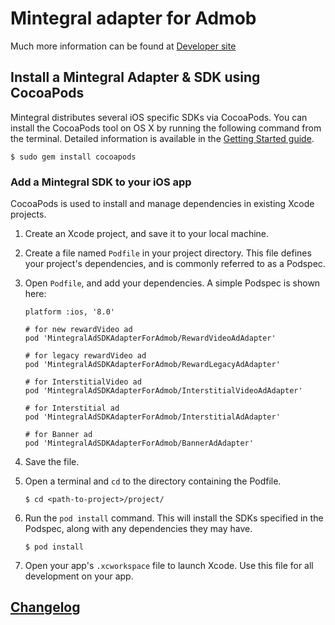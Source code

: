 # Mintegral adapter for Admob

Much more information can be found at [Developer site]( http://cdn-adn.rayjump.com/cdn-adn/v2/markdown_v2/index.html?file=sdk-m_sdk_admob-ios&lang=en.)

## Install a Mintegral Adapter & SDK using CocoaPods


Mintegral distributes several iOS specific SDKs via CocoaPods.
You can install the CocoaPods tool on OS X by running the following command from
the terminal. Detailed information is available in the [Getting Started
guide](https://guides.cocoapods.org/using/getting-started.html#getting-started).

```
$ sudo gem install cocoapods
```

### Add a Mintegral SDK to your iOS app

CocoaPods is used to install and manage dependencies in existing Xcode projects.

1. Create an Xcode project, and save it to your local machine.
2. Create a file named `Podfile` in your project directory. This file defines
   your project's dependencies, and is commonly referred to as a Podspec.
3. Open `Podfile`, and add your dependencies. A simple Podspec is shown here:

    ```
    platform :ios, '8.0'
    
    # for new rewardVideo ad
    pod 'MintegralAdSDKAdapterForAdmob/RewardVideoAdAdapter' 

    # for legacy rewardVideo ad
    pod 'MintegralAdSDKAdapterForAdmob/RewardLegacyAdAdapter' 

    # for InterstitialVideo ad
    pod 'MintegralAdSDKAdapterForAdmob/InterstitialVideoAdAdapter' 

    # for Interstitial ad
    pod 'MintegralAdSDKAdapterForAdmob/InterstitialAdAdapter' 
    
    # for Banner ad
    pod 'MintegralAdSDKAdapterForAdmob/BannerAdAdapter' 
    
    ```

4. Save the file.
5. Open a terminal and `cd` to the directory containing the Podfile.

    ```
    $ cd <path-to-project>/project/
    ```

6. Run the `pod install` command. This will install the SDKs specified in the
   Podspec, along with any dependencies they may have.

    ```
    $ pod install
    ```

7. Open your app's `.xcworkspace` file to launch Xcode.
   Use this file for all development on your app.

## [Changelog](./CHANGELOG.md)


